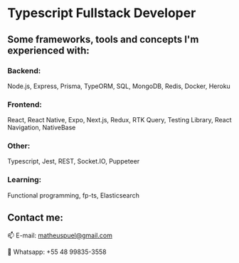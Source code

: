 # Typescript Fullstack Developer

## Some frameworks, tools and concepts I'm experienced with:

### Backend:

Node.js, Express, Prisma, TypeORM, SQL, MongoDB, Redis, Docker, Heroku

### Frontend:

React, React Native, Expo, Next.js, Redux, RTK Query, Testing Library, React Navigation, NativeBase

### Other:

Typescript, Jest, REST, Socket.IO, Puppeteer

### Learning:

Functional programming, fp-ts, Elasticsearch

## Contact me:

📫 E-mail: matheuspuel@gmail.com

📱 Whatsapp: +55 48 99835-3558
